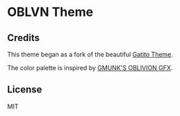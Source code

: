 # OBLVN Theme

## Credits

This theme began as a fork of the beautiful [Gatito Theme](https://github.com/pawelgrzybek/gatito-theme).

The color palette is inspired by [GMUNK'S OBLIVION GFX](https://gmunk.com/OBLIVION-GFX).

## License

MIT
